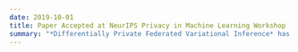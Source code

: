 ```yaml
---
date: 2019-10-01
title: Paper Accepted at NeurIPS Privacy in Machine Learning Workshop
summary: "*Differentially Private Federated Variational Inference* has been accepted at the NeurIPS Privacy in Machine Learning Workshop."
---
```

